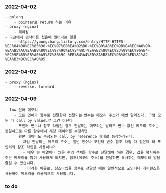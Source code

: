 ### 2022-04-02
    - golang
        - pointer로 return 하는 이유
    - proxy (nginx)
        - 해야됨
    - 구글에서 검색어를 쳤을때 일어나는 일들
        - https://youngchang.tistory.com/entry/HTTP-HTTPS-%EC%84%B8%EC%85%98-%EC%97%B0%EA%B2%B0-%EC%B0%A8%EC%9D%B4%EC%A0%90-%EA%B5%AC%EA%B8%80%EC%97%90%EC%84%9C-%EA%B2%80%EC%83%89%EC%96%B4-%EC%9E%85%EB%A0%A5%EC%8B%9C-%EB%84%A4%ED%8A%B8%EC%9B%8C%ED%81%AC-%EA%B3%BC%EC%A0%95


### 2022-04-02
    - proxy (nginx)
        - reverse, forward

### 2022-04-09
    - low 언어 메모리
        - 모든 언어가 함수로 전달할때 전달되는 변수는 메모리 주소가 매번 달라진다. 그럼 모두 다 call by value냐? 그건 아닌다
          포인터 변수나 참조 타입인 경우 전달되는 메모리는 달라도 변수 값인 메모리 주소는 동일하므로 다른 함수에서 해당 데이터를 수정하면
          원본 데이터도 수정되는 call by reference 형태로 동작하게된다.
          - 그럼 전달되는 메모리 주소는 일반 변수나 포인터 변수 참조 타입 다 같은데 왜 포인터와 참조 타입을 사용하냐?
            - 매우 큰 배열이나 많은 수의 객체를 함수로 전달해야 하는 경우, 값을 복사하는 것은 메모리를 많이 사용하게 되지만, 참조(메모리 주소)를 전달하면 복사하는 메모리의 양을 줄일 수 있습니다.
              이러한 이유로, 참조타입을 함수로 전달할 때는 일반적으로 포인터나 레퍼런스를 사용하여 메모리를 효율적으로 사용합니다.


### to do

